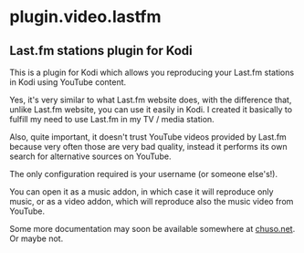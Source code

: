# plugin.video.lastfm
## Last.fm stations plugin for Kodi

This is a plugin for Kodi which allows you reproducing your Last.fm stations in Kodi using YouTube content.

Yes, it's very similar to what Last.fm website does, with the difference that, unlike Last.fm website, you can use it easily in Kodi. I created it basically to fulfill my need to use Last.fm in my TV / media station.

Also, quite important, it doesn't trust YouTube videos provided by Last.fm because very often those are very bad quality, instead it performs its own search for alternative sources on YouTube.

The only configuration required is your username (or someone else's!).

You can open it as a music addon, in which case it will reproduce only music, or as a video addon, which will reproduce also the music video from YouTube.

Some more documentation may soon be available somewhere at [chuso.net](https://chuso.net). Or maybe not.
